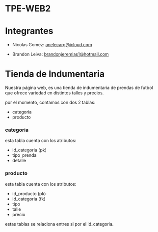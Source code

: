 # TPE-WEB2

# Integrantes

- Nicolas Gomez: anelecarg@icloud.com

- Brandon Leiva: brandonjeremias1@hotmail.com

# Tienda de Indumentaria

Nuestra página web, es una tienda de indumentaria de prendas de futbol que ofrece variedad en distintos talles y precios.

por el momento, contamos con dos 2 tablas: 

- categoria
- producto

### **categoria**

esta tabla cuenta con los atributos:

- id_categoria (pk)
- tipo_prenda
- detalle

### **producto**

esta tabla cuenta con los atributos:

- id_producto (pk)
- id_categoria (fk)
- tipo
- talle
- precio

estas tablas se relaciona entres si por el id_categoria.
